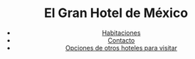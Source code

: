 
<html lang="es">
<head>
    <meta charset="UTF-8">
    <meta name="viewport" content="width=device-width, initial-scale=1.0">
    <title>Imagen de Fondo</title>
    <link rel="stylesheet" href="diseño2.css"> <!-- Enlaza tu archivo CSS externo -->
    <meta charset="UTF-8">
    <meta name="viewport" content="width=device-width, initial-scale=1.0">
    <title>El Gran Hotel de México</title>
    <link rel="stylesheet" href="diseño.css">
</head>
<body>
    <header>
    <div class="container">
        <h1 class="hotel-name">El Gran Hotel de México</h1>
        <nav>
            <ul>
                 <li><a href="Habitaciones.html">Habitaciones</a></li> <!-- Redirecciona a habitaciones.html -->
                    <li><a href="Contacto.html">Contacto</a></li> <!-- Redirecciona a contacto.html -->
                    <li><a href="Opciones.html">Opciones de otros hoteles para visitar</a></li> <!-- Redirecciona a opciones.html -->
            </ul>
        </nav>
    </div>
</header>

</body>
</html>
